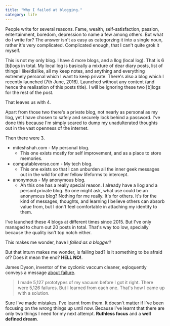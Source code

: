 ```yaml
---
title: "Why I failed at blogging."
category: life
---
```


People write for several reasons. Fame, wealth, self-satisfaction, passion, entertainment, boredom, depression to name a few among others. But what do I write for? The answer isn't as easy as categorzing it into a single noun, rather it's very complicated. Complicated enough, that I can't quite grok it myself.

This is not my only blog. I have 4 more blogs, and a llog (local log). That is 6 [b]logs in total. My local log is basically a mixture of dear diary posts, list of things I like/dislike, all my keep notes, and anything and everything extremely personal which I want to keep private. There's also a blog which I recently launched (7th June, 2016). Launched without any content (and hence the realisation of this posts title). I will be ignoring these two [b]logs for the rest of the post.

That leaves us with 4.

Apart from those two there's a private blog, not nearly as personal as my llog, yet I have chosen to safely and securely lock behind a password. I've done this because I'm simply scared to dump my unadulterated thoughts out in the vast openness of the internet.

Then there were 3.

- miteshshah.com - My personal blog.
    - This one exists mostly for self improvement, and as a place to store memories.
- computableverse.com - My tech blog.
    - This one exists so that I can unburden all the inner geek messages out in the wild for other fellow lifeforms to intercept.
- anonymous - My anonymous blog.
    - Ah this one has a really special reason. I already have a llog and a personl private blog. So one might ask, what use could be an anonymous blog? Nothing for me really. It's for others. It's for the kind of messages, thoughts, and learning I believe others can absorb value from, but I don't feel comfortable in attaching my identity to them.

I've launched these 4 blogs at different times since 2015. But I've only managed to churn out 20 posts in total. That's way too low, specially because the quality isn't top notch either.

This makes me wonder, have I *failed as a blogger*?

But that inturn makes me wonder, is failing bad? Is it something to be afraid of? Does it mean the end? **HELL NO!**.

James Dyson, inventor of the cyclonic vaccum cleaner, eqloquently conveys a message [about failure](http://www.fastcompany.com/59549/failure-doesnt-suck).

> I made 5,127 prototypes of my vacuum before I got it right. There were 5,126 failures. But I learned from each one. That's how I came up with a solution.

Sure I've made mistakes. I've learnt from them. It doesn't matter if I've been focusing on the *wrong* things up until now. Because I've learnt that there are only two things I need for my next attempt. **Ruthless focus** and a **well defined dream**.
